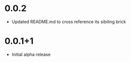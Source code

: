 # 0.0.2
- Updated README.md to cross reference its sibiling brick

# 0.0.1+1

- Initial alpha release
